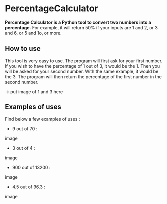 # PercentageCalculator
**Percentage Calculator is a Python tool to convert two numbers into a percentage.** For example, it will return 50% if your inputs are 1 and 2, or 3 and 6, or 5 and 1o, or more.

## How to use

This tool is very easy to use. The program will first ask for your first number. If you wish to have the percentage of 1 out of 3, it would be the 1.
Then you will be asked for your second number. With the same example, it would be the 3.
The program will then return the percentage of the first number in the second number.

-> put image of 1 and 3 here

## Examples of uses

Find below a few examples of uses :

- 9 out of 70 :

image

- 3 out of 4 :

image

- 900 out of 13200 :

image

- 4.5 out of 96.3 :

image
